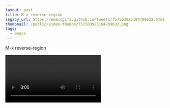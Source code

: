 ```yaml
---
layout: post
title: M-x reverse-region
legacy_url: https://emacsgifs.github.io/tweets/757503925104709632.html
thumbnail: /public/video-thumbs/757503925104709632.png
tags:
  - emacs
---
```


M-x reverse-region

<video controls autoplay loop>
  <source src="/public/videos/757503925104709632.mp4" type="video/mp4">
    Sorry your browser does not support the video tag, maybe time to upgrade?
</video>

